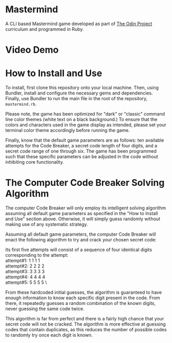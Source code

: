 # Mastermind
A CLI based Mastermind game developed as part of 
[The Odin Project](https://www.theodinproject.com) curriculum and programmed
in Ruby. 

# Video Demo


# How to Install and Use
To install, first clone this repository onto your local machine. Then, using 
Bundler, install and configure the necessary gems and dependencies. Finally, 
use Bundler to run the main file in the root of the repository, `mastermind.rb`.

Please note, the game has been optimized for "dark" or "classic" command line
color themes (white text on a black background.) To ensure that the colors and
characters used in the game display as intended, please set your terminal color
theme accordingly before running the game. 

Finally, know that the default game parameters are as follows: ten 
available attempts for the Code Breaker, a secret code length of four digits, 
and a secret code range of one through six. The game has been programmed such 
that these specific parameters can be adjusted in the code without inhibiting 
core functionality.

# The Computer Code Breaker Solving Algorithm
The computer Code Breaker will only employ its intelligent solving algorithm
assuming all default game parameters as specified in the "How to Install and 
Use" section above. Otherwise, it will simply guess randomly without making use 
of any systematic strategy.

Assuming all default game parameters, the computer Code Breaker will enact the 
following algorithm to try and crack your chosen secret code:

Its first five attempts will consist of a sequence of four identical digits
corresponding to the attempt: \
attempt#1: 1 1 1 1 \
attempt#2: 2 2 2 2 \
attempt#3: 3 3 3 3 \
attempt#4: 4 4 4 4 \
attempt#5: 5 5 5 5 \

From these hardcoded initial guesses, the algorithm is guaranteed to have enough 
information to know each specific digit present in the code. From there, it 
repeatedly guesses a random combination of the known digits, never guessing the
same code twice. 

This algorithm is far from perfect and there is a fairly high chance that your 
secret code will not be cracked. The algorithm is more effective at guessing 
codes that contain duplicates, as this reduces the number of possible codes to 
randomly try once each digit is known. 